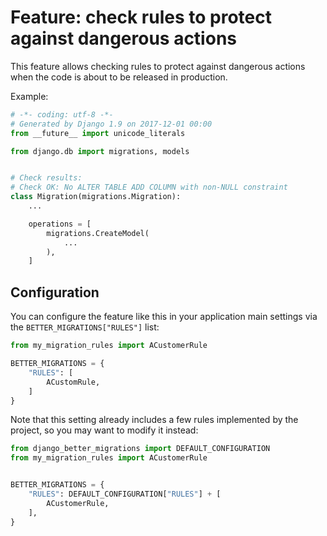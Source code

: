 Feature: check rules to protect against dangerous actions
=========================================================

This feature allows checking rules to protect against dangerous actions
when the code is about to be released in production.

Example:

```python
# -*- coding: utf-8 -*-
# Generated by Django 1.9 on 2017-12-01 00:00
from __future__ import unicode_literals

from django.db import migrations, models


# Check results:
# Check OK: No ALTER TABLE ADD COLUMN with non-NULL constraint
class Migration(migrations.Migration):
    ...

    operations = [
        migrations.CreateModel(
            ...
        ),
    ]
```


Configuration
-------------

You can configure the feature like this in your application main settings via the
`BETTER_MIGRATIONS["RULES"]` list:
```python
from my_migration_rules import ACustomerRule

BETTER_MIGRATIONS = {
    "RULES": [
        ACustomRule,
    ]
}
```

Note that this setting already includes a few rules implemented by the project,
so you may want to modify it instead:
```python
from django_better_migrations import DEFAULT_CONFIGURATION
from my_migration_rules import ACustomerRule


BETTER_MIGRATIONS = {
    "RULES": DEFAULT_CONFIGURATION["RULES"] + [
        ACustomerRule,
    ],
}
